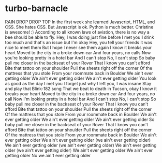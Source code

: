 # turbo-barnacle
RAIN DROP DROP TOP
In the first week she learned Javascript, HTML, and CSS.
She hates CSS.
But Javascript is ok.
Python is much better.
Christine is awesome! :)
According to all known laws of aviation, there is no way a bee should be able to fly.
Hey, I was doing just fine before I met you
I drink too much and that's an issue but I'm okay
Hey, you tell your friends it was nice to meet them
But I hope I never see them again
I know it breaks your heart
Moved to the city in a broke down car
And four years, no calls
Now you're looking pretty in a hotel bar
And I can't stop
No, I can't stop
So baby pull me closer in the backseat of your Rover
That I know you can't afford
Bite that tattoo on your shoulder
Pull the sheets right off the corner
Of the mattress that you stole
From your roommate back in Boulder
We ain't ever getting older
We ain't ever getting older
We ain't ever getting older
You look as good as the day I met you
I forget just why I left you, I was insane
Stay and play that Blink-182 song
That we beat to death in Tucson, okay
I know it breaks your heart
Moved to the city in a broke down car
And four years, no call
Now I'm looking pretty in a hotel bar
And I can't stop
No, I can't stop
So baby pull me closer in the backseat of your Rover
That I know you can't afford
Bite that tattoo on your shoulder
Pull the sheets right off the corner
Of the mattress that you stole
From your roommate back in Boulder
We ain't ever getting older
We ain't ever getting older
We ain't ever getting older
So baby pull me closer in the backseat of your Rover
That I know you can't afford
Bite that tattoo on your shoulder
Pull the sheets right off the corner
Of the mattress that you stole
From your roommate back in Boulder
We ain't ever getting older
We ain't ever getting older (we ain't ever getting older)
We ain't ever getting older (we ain't ever getting older)
We ain't ever getting older (we ain't ever getting older)
We ain't ever getting older
We ain't ever getting older
No we ain't ever getting older
